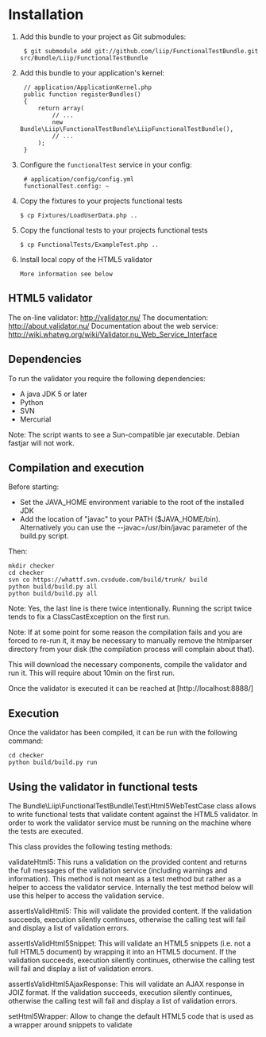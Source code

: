 Installation
============

  1. Add this bundle to your project as Git submodules:

          $ git submodule add git://github.com/liip/FunctionalTestBundle.git src/Bundle/Liip/FunctionalTestBundle

  2. Add this bundle to your application's kernel:

          // application/ApplicationKernel.php
          public function registerBundles()
          {
              return array(
                  // ...
                  new Bundle\Liip\FunctionalTestBundle\LiipFunctionalTestBundle(),
                  // ...
              );
          }

  3. Configure the `functionalTest` service in your config:

          # application/config/config.yml
          functionalTest.config: ~

  4. Copy the fixtures to your projects functional tests

         $ cp Fixtures/LoadUserData.php ..

  5. Copy the functional tests to your projects functional tests

         $ cp FunctionalTests/ExampleTest.php ..

  6. Install local copy of the HTML5 validator

         More information see below

HTML5 validator
---------------

The on-line validator: http://validator.nu/
The documentation: http://about.validator.nu/
Documentation about the web service: http://wiki.whatwg.org/wiki/Validator.nu_Web_Service_Interface

Dependencies
------------

To run the validator you require the following dependencies:
* A java JDK 5 or later
* Python
* SVN
* Mercurial

Note: The script wants to see a Sun-compatible jar executable. Debian fastjar will not work.

Compilation and execution
-------------------------

Before starting:
* Set the JAVA_HOME environment variable to the root of the installed JDK
* Add the location of "javac" to your PATH ($JAVA_HOME/bin). Alternatively you can use the --javac=/usr/bin/javac parameter of the build.py script.

Then:

    mkdir checker
    cd checker
    svn co https://whattf.svn.cvsdude.com/build/trunk/ build
    python build/build.py all
    python build/build.py all

Note: Yes, the last line is there twice intentionally. Running the script twice tends to fix a ClassCastException on the first run.

Note: If at some point for some reason the compilation fails and you are forced to re-run it, it may be necessary to manually remove the htmlparser directory from your disk (the compilation process will complain about that).

This will download the necessary components, compile the validator and run it. This will require about 10min on the first run.

Once the validator is executed it can be reached at [http://localhost:8888/]

Execution
---------

Once the validator has been compiled, it can be run with the following command:

    cd checker
    python build/build.py run

Using the validator in functional tests
---------------------------------------

The Bundle\Liip\FunctionalTestBundle\Test\Html5WebTestCase class allows to write functional tests that validate content
against the HTML5 validator. In order to work the validator service must be running on the machine where the tests are executed.

This class provides the following testing methods:

validateHtml5:
This runs a validation on the provided content and returns the full messages of the validation service
(including warnings and information). This method is not meant as a test method but rather as a helper to access the
validator service. Internally the test method below will use this helper to access the validation service.

assertIsValidHtml5:
This will validate the provided content. If the validation succeeds, execution silently continues, otherwise the
calling test will fail and display a list of validation errors.

assertIsValidHtml5Snippet:
This will validate an HTML5 snippets (i.e. not a full HTML5 document) by wrapping it into an HTML5 document. If the
validation succeeds, execution silently continues, otherwise the calling test will fail and display a list of
validation errors.

assertIsValidHtml5AjaxResponse:
This will validate an AJAX response in JOIZ format. If the validation succeeds, execution silently continues, otherwise
the calling test will fail and display a list of validation errors.

setHtml5Wrapper:
Allow to change the default HTML5 code that is used as a wrapper around snippets to validate
